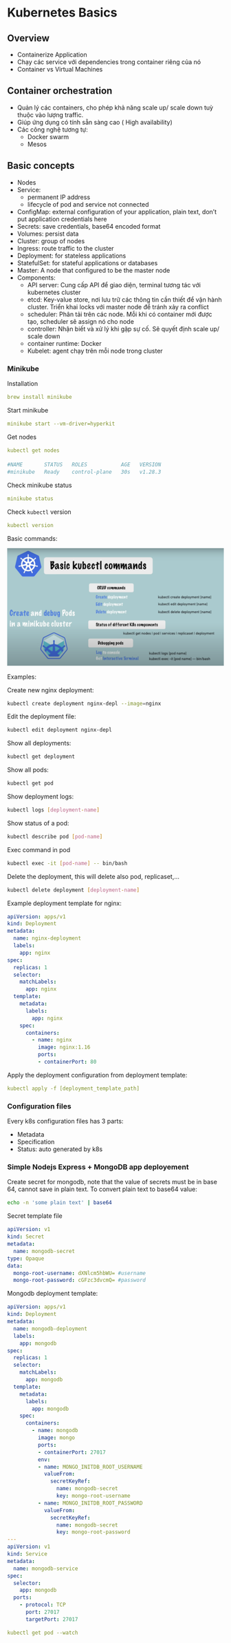 # Kubernetes Basics

## Overview

- Containerize Application
- Chạy các service với dependencies trong container riêng của nó
- Container vs Virtual Machines

## Container orchestration

- Quản lý các containers, cho phép khả năng scale up/ scale down tuỳ thuộc vào lượng traffic.
- Giúp ứng dụng có tính sẵn sàng cao ( High availability)
- Các công nghệ tương tự:
    - Docker swarm
    - Mesos

## Basic concepts

- Nodes
- Service:
    - permanent IP address
    - lifecycle of pod and service not connected
- ConfigMap: external configuration of your application, plain text, don’t put application credentials here
- Secrets: save credentials, base64 encoded format
- Volumes: persist data
- Cluster: group of nodes
- Ingress: route traffic to the cluster
- Deployment: for stateless applications
- StatefulSet: for stateful applications or databases
- Master: A node that configured to be the master node
- Components:
    - API server: Cung cấp API để giao diện, terminal tương tác với kubernetes cluster
    - etcd: Key-value store, nơi lưu trữ các thông tin cần thiết để vận hành cluster. Triển khai locks với master node để tránh xảy ra conflict
    - scheduler: Phân tải trên các node. Mỗi khi có container mới được tạo, scheduler sẽ assign nó cho node
    - controller: Nhận biết và xử lý khi gặp sự cố. Sẽ quyết định scale up/ scale down
    - container runtime: Docker
    - Kubelet: agent chạy trên mỗi node trong cluster

### Minikube

Installation

```yaml
brew install minikube
```

Start minikube

```yaml
minikube start --vm-driver=hyperkit
```

Get nodes

```yaml
kubectl get nodes

#NAME       STATUS   ROLES           AGE   VERSION
#minikube   Ready    control-plane   30s   v1.28.3
```

Check minikube status

```yaml
minikube status
```

Check `kubectl` version

```yaml
kubectl version
```

Basic commands:

![Untitled](Kubernetes%20Basics%20f47e56bd0be840e3a271ec75d5e8a0b5/Untitled.png)

Examples:

Create new nginx deployment:

```bash
kubectl create deployment nginx-depl --image=nginx
```

Edit the deployment file:

```bash
kubectl edit deployment nginx-depl 
```

Show all deployments:

```bash
kubectl get deployment
```

Show all pods:

```bash
kubectl get pod
```

Show deployment logs:

```bash
kubectl logs [deployment-name]
```

Show status of a pod:

```bash
kubectl describe pod [pod-name]
```

Exec command in pod

```bash
kubectl exec -it [pod-name] -- bin/bash
```

Delete the deployment, this will delete also pod, replicaset,…

```bash
kubectl delete deployment [deployment-name]
```

Example deployment template for nginx:

```yaml
apiVersion: apps/v1
kind: Deployment
metadata:
  name: nginx-deployment
  labels:
    app: nginx
spec:
  replicas: 1
  selector:
    matchLabels:
      app: nginx
  template:
    metadata:
      labels:
        app: nginx
    spec:
      containers:
        - name: nginx
          image: nginx:1.16
          ports:
          - containerPort: 80
```

Apply the deployment configuration from deployment template:

```yaml
kubectl apply -f [deployment_template_path]
```

### Configuration files

Every k8s configuration files has 3 parts:

- Metadata
- Specification
- Status: auto generated by k8s

### Simple Nodejs Express + MongoDB app deployement

Create secret for mongodb, note that the value of secrets must be in base 64, cannot save in plain text. To convert plain text to base64 value:

```bash
echo -n 'some plain text' | base64
```

Secret template file

```yaml
apiVersion: v1
kind: Secret 
metadata: 
  name: mongodb-secret
type: Opaque 
data: 
  mongo-root-username: dXNlcm5hbWU= #username
  mongo-root-password: cGFzc3dvcmQ= #password
```

Mongodb deployment template:

```yaml
apiVersion: apps/v1
kind: Deployment
metadata:
  name: mongodb-deployment
  labels:
    app: mongodb
spec:
  replicas: 1
  selector:
    matchLabels:
      app: mongodb 
  template:
    metadata:
      labels:
        app: mongodb 
    spec:
      containers:
        - name: mongodb 
          image: mongo
          ports:
          - containerPort: 27017
          env:
          - name: MONGO_INITDB_ROOT_USERNAME 
            valueFrom: 
              secretKeyRef: 
                name: mongodb-secret
                key: mongo-root-username
          - name: MONGO_INITDB_ROOT_PASSWORD
            valueFrom: 
              secretKeyRef: 
                name: mongodb-secret
                key: mongo-root-password
---
apiVersion: v1
kind: Service
metadata:
  name: mongodb-service
spec:
  selector:
    app: mongodb 
  ports: 
    - protocol: TCP
      port: 27017
      targetPort: 27017
```

```yaml
kubectl get pod --watch
```